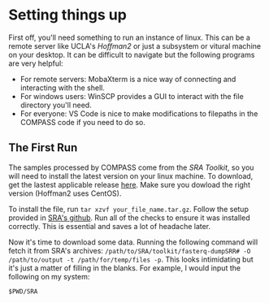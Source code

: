 Setting things up
===

First off, you'll need something to run an instance of linux. This can be a remote server like UCLA's _Hoffman2_
or just a subsystem or vitural machine on your desktop. It can be difficult to navigate but the following programs are
very helpful:

- For remote servers: MobaXterm is a nice way of connecting and interacting with the shell.
- For windows users: WinSCP provides a GUI to interact with the file directory you'll need.
- For everyone: VS Code is nice to make modifications to filepaths in the COMPASS code if you need to do so.

The First Run
---
The samples processed by COMPASS come from the _SRA Toolkit_, so you will need to install the latest version on
your linux machine. To download, get the lastest applicable release [here](https://trace.ncbi.nlm.nih.gov/Traces/sra/sra.cgi?view=software).
Make sure you dowload the right version (Hoffman2 uses CentOS).

To install the file, run `tar xzvf your_file_name.tar.gz`. Follow the setup provided in [SRA's github](https://github.com/ncbi/sra-tools/wiki/02.-Installing-SRA-Toolkit).
Run all of the checks to ensure it was installed correctly. This is essential and saves a lot of headache later.

Now it's time to download some data. Running the following command will fetch it from SRA's archives: `/path/to/SRA/toolkit/fasterq-dumpSRR# -O /path/to/output -t /path/for/temp/files -p`.
This looks intimidating but it's just a matter of filling in the blanks. For example, I would input the following on my system:

`$PWD/SRA`
